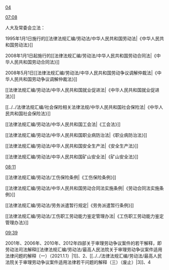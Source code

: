 [04](https://www.bilibili.com/video/BV13Z4y1C7q6?p=4&vd_source=74872e41274c3d29495fcb0f1ba131bd)

[07:08](https://www.bilibili.com/video/BV13Z4y1C7q6?p=4&vd_source=74872e41274c3d29495fcb0f1ba131bd#t=428.766064)

人大及常委会立法：

1995年1月1日施行的[[法律法规汇编/劳动法/中华人民共和国劳动法|《中华人民共和国劳动法》]]

2008年1月1日起施行的[[法律法规汇编/劳动法/中华人民共和国劳动合同法|《中华人民共和国劳动合同法》]]

2008年5月1日[[法律法规汇编/劳动法/中华人民共和国劳动争议调解仲裁法|《中华人民共和国劳动争议调解仲裁法》]]

[[法律法规汇编/劳动法/中华人民共和国就业促进法|《中华人民共和国就业促进法》]]

[[../../法律法规汇编/社会保险相关法律法规/中华人民共和国社会保险法|《中华人民共和国社会保险法》]]

[[法律法规汇编/劳动法/中华人民共和国工会法|《工会法》]]

[[法律法规汇编/劳动法/中华人民共和国职业病防治法|《职业病防治法》]]

[[法律法规汇编/劳动法/中华人民共和国安全生产法|《安全生产法》]]

[[法律法规汇编/劳动法/中华人民共和国矿山安全法|《矿山安全法》]]

[08:11](https://www.bilibili.com/video/BV13Z4y1C7q6?p=4&vd_source=74872e41274c3d29495fcb0f1ba131bd#t=491.972399)

[[法律法规汇编/劳动法/工伤保险条例|《工伤保险条例》]]

[[法律法规汇编/劳动法/中华人民共和国劳动合同法实施条例|《劳动合同法实施条例》]]

[[法律法规汇编/劳动法/劳务派遣暂行规定|《劳务派遣暂行条例》]]

[[法律法规汇编/劳动法/工伤职工劳动能力鉴定管理办法|《工伤职工劳动能力鉴定管理办法》]]

[09:39](https://www.bilibili.com/video/BV13Z4y1C7q6?p=4&vd_source=74872e41274c3d29495fcb0f1ba131bd#t=579.130277)

2001年、2006年、2010年、2012年四部关于审理劳动争议案件的若干解释，即劳动法司法解释[[法律法规汇编/劳动法/最高人民法院关于审理劳动争议案件适用法律问题的解释（一）（2021.1.1）|1]]、2、[[../../法律法规汇编/劳动法/最高人民法院关于审理劳动争议案件适用法律若干问题的解释（三）（废止）|3]]、4